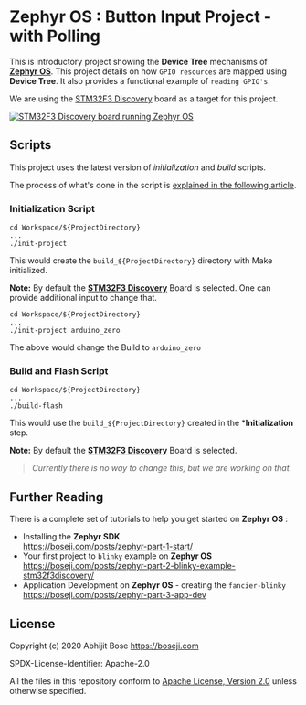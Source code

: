 # Zephyr OS : Button Input Project - with Polling

This is introductory project showing the **Device Tree** mechanisms of 
[**Zephyr OS**](https://www.zephyrproject.org/). This project details
on how `GPIO resources` are mapped using **Device Tree**. It also
provides a functional example of `reading GPIO's`.

We are using the [STM32F3 Discovery](https://www.st.com/en/evaluation-tools/stm32f3discovery.html) board as a target for this project.

[![STM32F3 Discovery board running Zephyr OS](https://boseji.com/images/zephyr-part-2-blinky-example-stm32f3discovery-1.jpg)](https://boseji.com/posts/zephyr-part-3-app-dev)

## Scripts

This project uses the latest version of *initialization* and *build* scripts.

The process of what's done in the script is [explained in the following article](https://www.boseji.com/posts/zephyr-part-3-app-dev/).

### Initialization Script

```shell
cd Workspace/${ProjectDirectory}
...
./init-project
```

This would create the `build_${ProjectDirectory}` directory with Make initialized.

**Note:** By default the **[STM32F3 Discovery](https://www.boseji.com/posts/zephyr-part-3-app-dev/#1-closer-look-at-stm32f3-discovery)** Board is selected.
One can provide additional input to change that.

```shell
cd Workspace/${ProjectDirectory}
...
./init-project arduino_zero
```

The above would change the Build to `arduino_zero`

### Build and Flash Script

```shell
cd Workspace/${ProjectDirectory}
...
./build-flash
```

This would use the `build_${ProjectDirectory}` created in the ***Initialization** step.

**Note:** By default the **[STM32F3 Discovery](https://www.boseji.com/posts/zephyr-part-3-app-dev/#1-closer-look-at-stm32f3-discovery)** Board is selected.

> *Currently there is no way to change this, but we are working on that.*

## Further Reading

There is a complete set of tutorials to help you get started on **Zephyr OS** :

- Installing the **Zephyr SDK** <br>
  <https://boseji.com/posts/zephyr-part-1-start/>
- Your first project to `blinky` example on **Zephyr OS**<br>
  <https://boseji.com/posts/zephyr-part-2-blinky-example-stm32f3discovery/>
- Application Development on **Zephyr OS** - creating the `fancier-blinky` <br>
  <https://boseji.com/posts/zephyr-part-3-app-dev>

## License

Copyright (c) 2020 Abhijit Bose <https://boseji.com>

SPDX-License-Identifier: Apache-2.0

All the files in this repository conform to
[Apache License, Version 2.0](http://www.apache.org/licenses/LICENSE-2.0)
unless otherwise specified.
